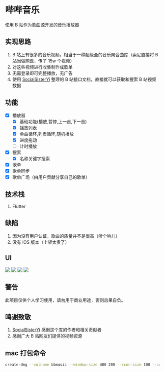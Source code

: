 # 哔哔音乐

使用 B 站作为歌曲源开发的音乐播放器

## 实现思路

1. B 站上有很多的音乐视频，相当于一种超级全的音乐聚合曲库（索尼直接将 B 站当做网盘，传了 15w 个视频）
2. 对这些视频进行收集制作成歌单
3. 无需登录即可完整播放，无广告
4. 使用 [SocialSisterYi](https://github.com/SocialSisterYi/bilibili-API-collect) 整理的 B 站接口文档，直接就可以获取和搜索 B 站视频数据

## 功能

- [x] 播放器
  - [x] 基础功能(播放,暂停,上一首,下一首)
  - [x] 播放列表
  - [x] 单曲循环,列表循环,随机播放
  - [x] 进度拖动
  - [ ] 计时播放
- [x] 搜索
  - [x] 名称关键字搜索
- [x] 歌单
- [x] 歌单同步
- [x] 歌单广场（由用户贡献分享自己的歌单）

## 技术栈

1. Flutter

## 缺陷

1. 因为没有用户认证，歌曲的质量并不是很高（听个响儿）
2. 没有 IOS 版本（上架太贵了）

## UI

![](./doc/imgs/1.png)
![](./doc/imgs/2.png)
![](./doc/imgs/3.png)
![](./doc/imgs/4.png)

## 警告

此项目仅供个人学习使用，请勿用于商业用途，否则后果自负。

## 鸣谢致敬

1. [SocialSisterYi](https://github.com/SocialSisterYi/bilibili-API-collect) 感谢这个库的作者和相关贡献者
2. 感谢广大 B 站网友们提供的视频资源

## mac 打包命令

```bash
create-dmg --volname bbmusic --window-size 400 200 --icon-size 100 --icon bbmusic 30 70 --app-drop-link 200 70  build/bbmusic.dmg build/macos/Build/Products/Release/bbmusic.app
```
